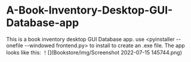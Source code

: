 # A-Book-Inventory-Desktop-GUI-Database-app
This is a book inventory desktop GUI Database app.
use <pyinstaller --onefile --windowed frontend.py> to install to create an .exe file.
The app looks like this:
！[](Bookstore/img/Screenshot 2022-07-15 145744.png)
